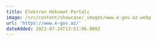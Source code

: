 ```yaml
---
title: Elektron Hökumət Portalı
image: /src/content/showcase/_images/www.e-gov.az.webp
url: 'https://www.e-gov.az/'
dateAdded: 2023-07-24T13:51:06.000Z
---
```


